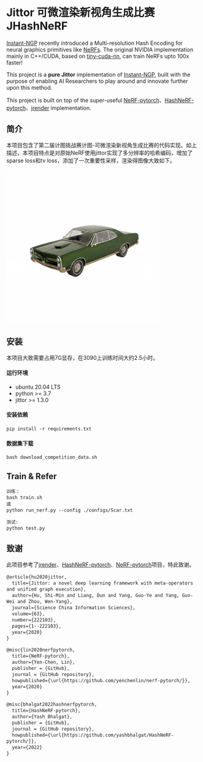 # Jittor 可微渲染新视角生成比赛 JHashNeRF

[Instant-NGP](https://github.com/NVlabs/instant-ngp) recently introduced a Multi-resolution Hash Encoding for neural graphics primitives like [NeRFs](https://www.matthewtancik.com/nerf). The original NVIDIA implementation mainly in C++/CUDA, based on [tiny-cuda-nn](https://github.com/NVlabs/tiny-cuda-nn), can train NeRFs upto 100x faster!

This project is a **pure Jittor** implementation of [Instant-NGP](https://github.com/NVlabs/instant-ngp), built with the purpose of enabling AI Researchers to play around and innovate further upon this method.

This project is built on top of the super-useful [NeRF-pytorch](https://github.com/yenchenlin/nerf-pytorch)、[HashNeRF-pytorch](https://github.com/yashbhalgat/HashNeRF-pytorch)、[jrender](https://github.com/Jittor/jrender/tree/main/jrender/renderer) implementation.

## 简介

本项目包含了第二届计图挑战赛计图-可微渲染新视角生成比赛的代码实现。如上描述，本项目特点是对原始NeRF使用jittor实现了多分辨率的哈希编码，增加了sparse loss和tv loss，添加了一次重要性采样，渲染得图像大致如下。

![Scarr_9.jpg](imgs/Scar_r_9.png)

## 安装

本项目大致需要占用7G显存，在3090上训练时间大约2.5小时。

#### 运行环境

- ubuntu 20.04 LTS
- python >= 3.7
- jittor >= 1.3.0

#### 安装依赖

```
pip install -r requirements.txt
```

#### 数据集下载

```
bash download_competition_data.sh
```

## Train & Refer

```
训练：
bash train.sh
或
python run_nerf.py --config ./configs/Scar.txt
```

```
测试:
python test.py
```

## 致谢

此项目参考了[jrender](https://github.com/Jittor/jrender/tree/main/jrender/renderer)、[HashNeRF-pytorch](https://github.com/yashbhalgat/HashNeRF-pytorch)、[NeRF-pytorch](https://github.com/yenchenlin/nerf-pytorch)项目，特此致谢。

```
@article{hu2020jittor,
  title={Jittor: a novel deep learning framework with meta-operators and unified graph execution},
  author={Hu, Shi-Min and Liang, Dun and Yang, Guo-Ye and Yang, Guo-Wei and Zhou, Wen-Yang},
  journal={Science China Information Sciences},
  volume={63},
  number={222103},
  pages={1--222103},
  year={2020}
}
```

```
@misc{lin2020nerfpytorch,
  title={NeRF-pytorch},
  author={Yen-Chen, Lin},
  publisher = {GitHub},
  journal = {GitHub repository},
  howpublished={\url{https://github.com/yenchenlin/nerf-pytorch/}},
  year={2020}
}
```

```
@misc{bhalgat2022hashnerfpytorch,
  title={HashNeRF-pytorch},
  author={Yash Bhalgat},
  publisher = {GitHub},
  journal = {GitHub repository},
  howpublished={\url{https://github.com/yashbhalgat/HashNeRF-pytorch/}},
  year={2022}
}
```



